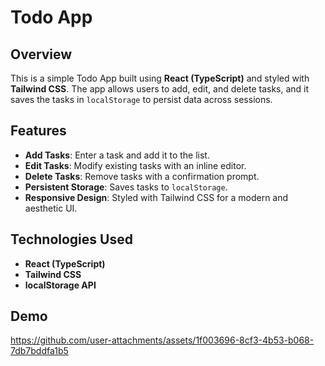 # Todo App

## Overview
This is a simple Todo App built using **React (TypeScript)** and styled with **Tailwind CSS**. The app allows users to add, edit, and delete tasks, and it saves the tasks in `localStorage` to persist data across sessions.

## Features
- **Add Tasks**: Enter a task and add it to the list.
- **Edit Tasks**: Modify existing tasks with an inline editor.
- **Delete Tasks**: Remove tasks with a confirmation prompt.
- **Persistent Storage**: Saves tasks to `localStorage`.
- **Responsive Design**: Styled with Tailwind CSS for a modern and aesthetic UI.

## Technologies Used
- **React (TypeScript)**
- **Tailwind CSS**
- **localStorage API**

## Demo

https://github.com/user-attachments/assets/1f003696-8cf3-4b53-b068-7db7bddfa1b5
